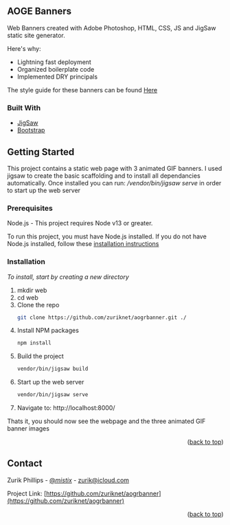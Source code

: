 <!-- ABOUT THE PROJECT -->
## AOGE Banners

Web Banners created with Adobe Photoshop, HTML, CSS, JS and JigSaw static site generator. 

Here's why:
* Lightning fast deployment
* Organized boilerplate code
* Implemented DRY principals

The style guide for these banners can be found [Here](https://www.aogr.com/uploads/media-file-pdf/2022_AOGR_Online_Banner_Ad_Brief-1.pdf)

### Built With

* [JigSaw]([https://laravel.com](https://jigsaw.tighten.com/))
* [Bootstrap](https://getbootstrap.com)

<!-- GETTING STARTED -->
## Getting Started
This project contains a static web page with 3 animated GIF banners. 
I used jigsaw to create the basic scaffolding and to install all
dependancies automatically. Once installed you can run:
_/vendor/bin/jigsaw serve_ in order to start up the web server

### Prerequisites
Node.js - This project requires Node v13 or greater. 

To run this project, you must have Node.js installed. 
If you do not have Node.js installed, 
follow these [installation instructions](https://nodejs.org/en/)

### Installation

_To install, start by creating a new directory_

1. mkdir web
2. cd web
3. Clone the repo
   ```sh
   git clone https://github.com/zuriknet/aogrbanner.git ./
   ```
4. Install NPM packages
   ```sh
   npm install
   ```
5. Build the project
   ```sh
   vendor/bin/jigsaw build
   ```
6. Start up the web server
   ```sh
   vendor/bin/jigsaw serve
   ```
7. Navigate to: http://localhost:8000/

Thats it, you should now see the webpage and the three animated GIF banner images

<p align="right">(<a href="#top">back to top</a>)</p>

<!-- CONTACT -->
## Contact

Zurik Phillips - [@_mistix_](https://twitter.com/_mistix_) - zurik@icloud.com

Project Link: [https://github.com/zuriknet/aogrbanner](https://github.com/zuriknet/aogrbanner)

<p align="right">(<a href="#top">back to top</a>)</p>
